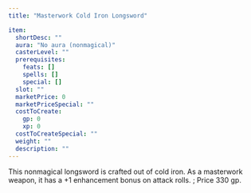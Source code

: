 ```yaml
---
title: "Masterwork Cold Iron Longsword"

item:
  shortDesc: ""
  aura: "No aura (nonmagical)"
  casterLevel: ""
  prerequisites:
    feats: []
    spells: []
    special: []
  slot: ""
  marketPrice: 0
  marketPriceSpecial: ""
  costToCreate:
    gp: 0
    xp: 0
  costToCreateSpecial: ""
  weight: ""
  description: ""
---
```

This nonmagical longsword is crafted out of cold iron. As a masterwork weapon, it has a +1 enhancement bonus on attack rolls.
; Price 330 gp.

